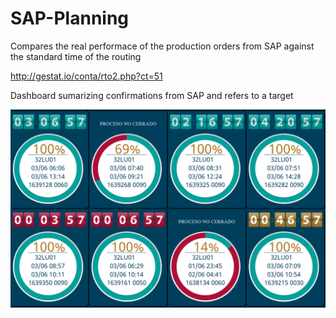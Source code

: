# SAP-Planning
Compares the real performace of the production orders from SAP against the standard time of the routing


http://gestat.io/conta/rto2.php?ct=51

Dashboard sumarizing confirmations from SAP and refers to a target

![KPI](https://github.com/esanmar/SAP-Planning/blob/master/efi.png)
